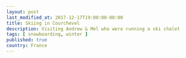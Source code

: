```yaml
---
layout: post
last_modified_at: 2017-12-17T19:00:00-00:00
title: Skiing in Courchevel
description: Visiting Andrew & Mel who were running a ski chalet
tags: [ snowboarding, winter ]
published: true
country: France
---
```


